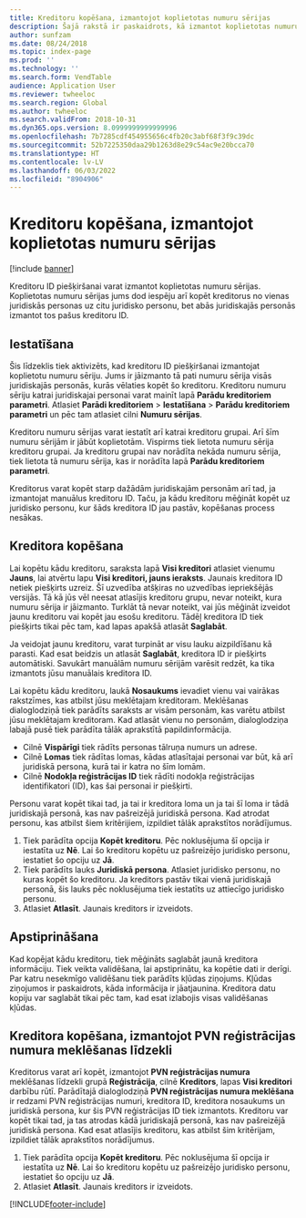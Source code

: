 ```yaml
---
title: Kreditoru kopēšana, izmantojot koplietotas numuru sērijas
description: Šajā rakstā ir paskaidrots, kā izmantot koplietotas numuru sērijas, lai kreditoru kopētu uz citu juridisko personu, bet saglabātu to pašu kreditora ID.
author: sunfzam
ms.date: 08/24/2018
ms.topic: index-page
ms.prod: ''
ms.technology: ''
ms.search.form: VendTable
audience: Application User
ms.reviewer: twheeloc
ms.search.region: Global
ms.author: twheeloc
ms.search.validFrom: 2018-10-31
ms.dyn365.ops.version: 8.0999999999999996
ms.openlocfilehash: 7b7285cdf454955656c4fb20c3abf68f3f9c39dc
ms.sourcegitcommit: 52b7225350daa29b1263d8e29c54ac9e20bcca70
ms.translationtype: HT
ms.contentlocale: lv-LV
ms.lasthandoff: 06/03/2022
ms.locfileid: "8904906"
---
```

# <a name="copy-vendors-by-using-shared-number-sequences"></a>Kreditoru kopēšana, izmantojot koplietotas numuru sērijas

[!include [banner](../includes/banner.md)]

Kreditoru ID piešķiršanai varat izmantot koplietotas numuru sērijas. Koplietotas numuru sērijas jums dod iespēju arī kopēt kreditorus no vienas juridiskās personas uz citu juridisko personu, bet abās juridiskajās personās izmantot tos pašus kreditoru ID.

## <a name="setup"></a>Iestatīšana

Šis līdzeklis tiek aktivizēts, kad kreditoru ID piešķiršanai izmantojat koplietotu numuru sēriju. Jums ir jāizmanto tā pati numuru sērija visās juridiskajās personās, kurās vēlaties kopēt šo kreditoru. Kreditoru numuru sēriju katrai juridiskajai personai varat mainīt lapā **Parādu kreditoriem parametri**. Atlasiet **Parādi kreditoriem** \> **Iestatīšana** \> **Parādu kreditoriem parametri** un pēc tam atlasiet cilni **Numuru sērijas**.

Kreditoru numuru sērijas varat iestatīt arī katrai kreditoru grupai. Arī šīm numuru sērijām ir jābūt koplietotām. Vispirms tiek lietota numuru sērija kreditoru grupai. Ja kreditoru grupai nav norādīta nekāda numuru sērija, tiek lietota tā numuru sērija, kas ir norādīta lapā **Parādu kreditoriem parametri**.

Kreditorus varat kopēt starp dažādām juridiskajām personām arī tad, ja izmantojat manuālus kreditoru ID. Taču, ja kādu kreditoru mēģināt kopēt uz juridisko personu, kur šāds kreditora ID jau pastāv, kopēšanas process nesākas.

## <a name="copy-a-vendor"></a>Kreditora kopēšana

Lai kopētu kādu kreditoru, saraksta lapā **Visi kreditori** atlasiet vienumu **Jauns**, lai atvērtu lapu **Visi kreditori, jauns ieraksts**. Jaunais kreditora ID netiek piešķirts uzreiz. Šī uzvedība atšķiras no uzvedības iepriekšējās versijās. Tā kā jūs vēl neesat atlasījis kreditoru grupu, nevar noteikt, kura numuru sērija ir jāizmanto. Turklāt tā nevar noteikt, vai jūs mēģināt izveidot jaunu kreditoru vai kopēt jau esošu kreditoru. Tādēļ kreditora ID tiek piešķirts tikai pēc tam, kad lapas apakšā atlasāt **Saglabāt**.

Ja veidojat jaunu kreditoru, varat turpināt ar visu lauku aizpildīšanu kā parasti. Kad esat beidzis un atlasāt **Saglabāt**, kreditora ID ir piešķirts automātiski. Savukārt manuālām numuru sērijām varēsit redzēt, ka tika izmantots jūsu manuālais kreditora ID.

Lai kopētu kādu kreditoru, laukā **Nosaukums** ievadiet vienu vai vairākas rakstzīmes, kas atbilst jūsu meklētajam kreditoram. Meklēšanas dialoglodziņā tiek parādīts saraksts ar visām personām, kas varētu atbilst jūsu meklētajam kreditoram. Kad atlasāt vienu no personām, dialoglodziņa labajā pusē tiek parādīta tālāk aprakstītā papildinformācija.

- Cilnē **Vispārīgi** tiek rādīts personas tālruņa numurs un adrese.
- Cilnē **Lomas** tiek rādītas lomas, kādas atlasītajai personai var būt, kā arī juridiskā persona, kurā tai ir katra no šīm lomām.
- Cilnē **Nodokļa reģistrācijas ID** tiek rādīti nodokļa reģistrācijas identifikatori (ID), kas šai personai ir piešķirti.

Personu varat kopēt tikai tad, ja tai ir kreditora loma un ja tai šī loma ir tādā juridiskajā personā, kas nav pašreizējā juridiskā persona. Kad atrodat personu, kas atbilst šiem kritērijiem, izpildiet tālāk aprakstītos norādījumus.

1. Tiek parādīta opcija **Kopēt kreditoru**. Pēc noklusējuma šī opcija ir iestatīta uz **Nē**. Lai šo kreditoru kopētu uz pašreizējo juridisko personu, iestatiet šo opciju uz **Jā**. 
2. Tiek parādīts lauks **Juridiskā persona**. Atlasiet juridisko personu, no kuras kopēt šo kreditoru. Ja kreditors pastāv tikai vienā juridiskajā personā, šis lauks pēc noklusējuma tiek iestatīts uz attiecīgo juridisko personu.
3. Atlasiet **Atlasīt**. Jaunais kreditors ir izveidots.

## <a name="validation"></a>Apstiprināšana

Kad kopējat kādu kreditoru, tiek mēģināts saglabāt jaunā kreditora informāciju. Tiek veikta validēšana, lai apstiprinātu, ka kopētie dati ir derīgi. Par katru nesekmīgo validēšanu tiek parādīts kļūdas ziņojums. Kļūdas ziņojumos ir paskaidrots, kāda informācija ir jāatjaunina. Kreditora datu kopiju var saglabāt tikai pēc tam, kad esat izlabojis visas validēšanas kļūdas.

## <a name="copy-a-vendor-by-using-the-tax-exempt-number-search-feature"></a>Kreditora kopēšana, izmantojot PVN reģistrācijas numura meklēšanas līdzekli

Kreditorus varat arī kopēt, izmantojot **PVN reģistrācijas numura** meklēšanas līdzekli grupā **Reģistrācija**, cilnē **Kreditors**, lapas **Visi kreditori** darbību rūtī. Parādītajā dialoglodziņā **PVN reģistrācijas numura meklēšana** ir redzami PVN reģistrācijas numuri, kreditora ID, kreditora nosaukums un juridiskā persona, kur šis PVN reģistrācijas ID tiek izmantots. Kreditoru var kopēt tikai tad, ja tas atrodas kādā juridiskajā personā, kas nav pašreizējā juridiskā persona. Kad esat atlasījis kreditoru, kas atbilst šim kritērijam, izpildiet tālāk aprakstītos norādījumus.

1. Tiek parādīta opcija **Kopēt kreditoru**. Pēc noklusējuma šī opcija ir iestatīta uz **Nē**. Lai šo kreditoru kopētu uz pašreizējo juridisko personu, iestatiet šo opciju uz **Jā**.
2. Atlasiet **Atlasīt**. Jaunais kreditors ir izveidots.


[!INCLUDE[footer-include](../../includes/footer-banner.md)]
